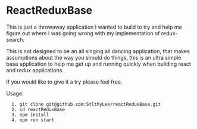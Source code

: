 # ReactReduxBase

This is just a throwaway application I wanted to build to try and help me figure out where I was going wrong with my implementation of redux-search.

This is not designed to be an all singing all dancing application, that makes assumptions about the way you should do things, this is an ultra simple base application to help me get up and running quickly when building react and redux applications.

If you would like to give it a try please feel free. 

Usage:
```
  1. git clone git@github.com:StlthyLee/reactReduxBase.git
  2. cd reactReduxBase
  3. npm install
  4. npm run start
```
